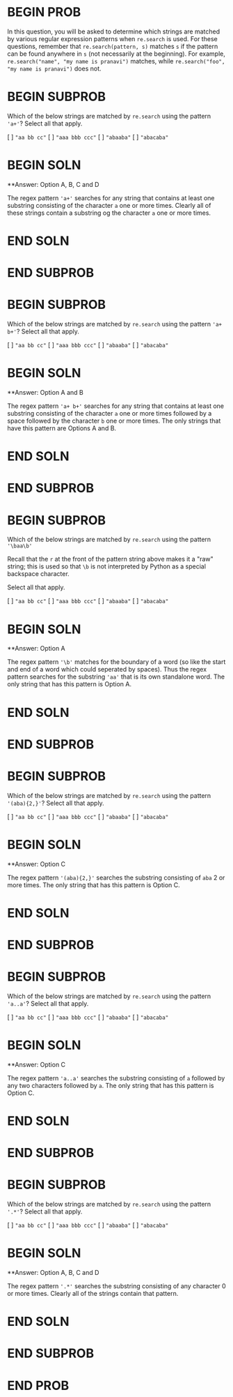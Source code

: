# BEGIN PROB

In this question, you will be asked to determine which strings are matched by various regular expression patterns when `re.search` is used. For these questions, remember that `re.search(pattern, s)` matches `s` if the pattern can be found anywhere in `s` (not necessarily at the beginning). For example, `re.search("name", "my name is pranavi")` matches, while `re.search("foo", "my name is pranavi")` does not.

# BEGIN SUBPROB
Which of the below strings are matched by `re.search` using the pattern `'a+'`?
Select all that apply.

[ ] `"aa bb cc"`
[ ] `"aaa bbb ccc"`
[ ] `"abaaba"`
[ ] `"abacaba"`

# BEGIN SOLN
**Answer: Option A, B, C and D

The regex pattern `'a+'` searches for any string that contains at least one substring consisting of the character `a` one or more times. Clearly all of these strings contain a substring og the character `a` one or more times.

# END SOLN

# END SUBPROB

# BEGIN SUBPROB

Which of the below strings are matched by `re.search` using the pattern `'a+ b+'`?
Select all that apply.

[ ] `"aa bb cc"`
[ ] `"aaa bbb ccc"`
[ ] `"abaaba"`
[ ] `"abacaba"`

# BEGIN SOLN
**Answer: Option A and B

The regex pattern `'a+ b+'` searches for any string that contains at least one substring consisting of the character `a` one or more times followed by a space followed by the character `b` one or more times. The only strings that have this pattern are Options A and B.

# END SOLN

# END SUBPROB

# BEGIN SUBPROB

Which of the below strings are matched by `re.search` using the pattern `'\baa\b'`

Recall that the `r` at the front of the pattern string above makes it a "raw" string; this is used so that `\b` is not interpreted by Python as a special backspace character.

Select all that apply.

[ ] `"aa bb cc"`
[ ] `"aaa bbb ccc"`
[ ] `"abaaba"`
[ ] `"abacaba"`

# BEGIN SOLN
**Answer: Option A

The regex pattern `'\b'` matches for the boundary of a word (so like the start and end of a word which could seperated by spaces). Thus the regex pattern searches for the substring `'aa'` that is its own standalone word. The only string that has this pattern is Option A.

# END SOLN

# END SUBPROB

# BEGIN SUBPROB

Which of the below strings are matched by `re.search` using the pattern `'(aba){2,}'`?
Select all that apply.

[ ] `"aa bb cc"`
[ ] `"aaa bbb ccc"`
[ ] `"abaaba"`
[ ] `"abacaba"`

# BEGIN SOLN
**Answer: Option C

The regex pattern `'(aba){2,}'` searches the substring consisting of `aba` 2 or more times. The only string that has this pattern is Option C.

# END SOLN

# END SUBPROB

# BEGIN SUBPROB
Which of the below strings are matched by `re.search` using the pattern `'a..a'`?
Select all that apply.

[ ] `"aa bb cc"`
[ ] `"aaa bbb ccc"`
[ ] `"abaaba"`
[ ] `"abacaba"`

# BEGIN SOLN
**Answer: Option C

The regex pattern `'a..a'` searches the substring consisting of `a` followed by any two characters followed by `a`. The only string that has this pattern is Option C.

# END SOLN

# END SUBPROB

# BEGIN SUBPROB

Which of the below strings are matched by `re.search` using the pattern `'.*'`?
Select all that apply.

[ ] `"aa bb cc"`
[ ] `"aaa bbb ccc"`
[ ] `"abaaba"`
[ ] `"abacaba"`

# BEGIN SOLN
**Answer: Option A, B, C and D

The regex pattern `'.*'` searches the substring consisting of any character 0 or more times. Clearly all of the strings contain that pattern.

# END SOLN

# END SUBPROB

# END PROB
